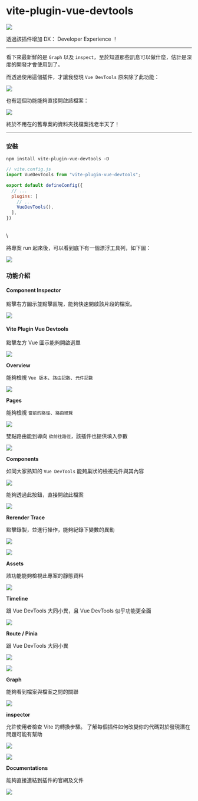 # vite-plugin-vue-devtools

![](https://hackmd.io/\_uploads/r1QcAhoq3.png)

透過該插件增加 DX： Developer Experience ！

***

看下來最新鮮的是 `Graph` 以及 `inspect`，至於知道那些訊息可以做什麼，估計是深度的開發才會使用到了。

而透過使用這個插件，才讓我發現 `Vue DevTools` 原來除了此功能：

![](https://hackmd.io/\_uploads/ry2Nl6o92.png)

也有這個功能能夠直接開啟該檔案：

![](https://hackmd.io/\_uploads/r18IlTi9h.png)

終於不用在的舊專案的資料夾找檔案找老半天了！

***

### 安裝

```
npm install vite-plugin-vue-devtools -D
```

```javascript
// vite.config.js
import VueDevTools from "vite-plugin-vue-devtools";

export default defineConfig({
  // ...
  plugins: [
    // ...
    VueDevTools(),
  ],
})
```

\
\


將專案 run 起來後，可以看到底下有一個漂浮工具列，如下圖：

![](https://hackmd.io/\_uploads/SJL5vjs5n.png)

### 功能介紹

#### Component Inspector

點擊右方圖示並點擊區塊，能夠快速開啟該片段的檔案。

![](https://hackmd.io/\_uploads/HJ45dis52.png)

#### Vite Plugin Vue Devtools

點擊左方 Vue 圖示能夠開啟選單

![](https://hackmd.io/\_uploads/r1oivoic3.png)

**Overview**

能夠檢視 `Vue 版本`、`路由記數`、`元件記數`

![](https://hackmd.io/\_uploads/BkTG9io5n.png)

**Pages**

能夠檢視 `當前的路徑`、`路由總覽`

![](https://hackmd.io/\_uploads/SyOC9js53.png)

雙點路由能到導向 `欲前往路徑`，該插件也提供填入參數

![](https://hackmd.io/\_uploads/Hko7oiic2.png)

**Components**

如同大家熟知的 `Vue DevTools` 能夠巢狀的檢視元件與其內容

![](https://hackmd.io/\_uploads/r1X5Tjoq2.png)

能夠透過此按鈕，直接開啟此檔案

![](https://hackmd.io/\_uploads/S1h0yno9n.png)

**Rerender Trace**

點擊錄製，並進行操作，能夠紀錄下變數的異動

![](https://hackmd.io/\_uploads/H1kCz2s9n.png)

![](https://hackmd.io/\_uploads/SJH4bhicn.png)

**Assets**

該功能能夠檢視此專案的靜態資料

![](https://hackmd.io/\_uploads/HyIVQhj92.png)

**Timeline**

跟 Vue DevTools 大同小異，且 Vue DevTools 似乎功能更全面

![](https://hackmd.io/\_uploads/HkLFX2o93.png)

**Route / Pinia**

跟 Vue DevTools 大同小異

![](https://hackmd.io/\_uploads/HkR-N2ic3.png)

![](https://hackmd.io/\_uploads/rJQ74no53.png)

**Graph**

能夠看到檔案與檔案之間的關聯

![](https://hackmd.io/\_uploads/H1MDN3j9n.png)

**inspector**

允許使用者檢查 Vite 的轉換步驟。 了解每個插件如何改變你的代碼對於發現潛在問題可能有幫助

![](https://hackmd.io/\_uploads/B1W6D2i52.png)

![](https://hackmd.io/\_uploads/SkU3F3jq3.png)

**Documentations**

能夠直接連結到插件的官網及文件

![](https://hackmd.io/\_uploads/rkdQA3j92.png)
